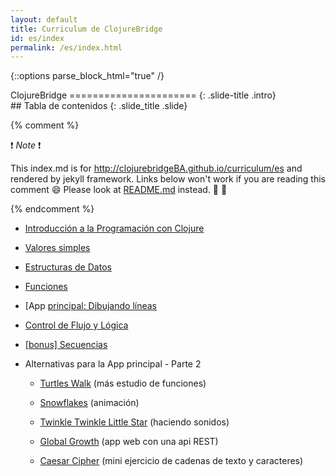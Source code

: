 ```yaml
---
layout: default
title: Curriculum de ClojureBridge
id: es/index
permalink: /es/index.html
---
```


{::options parse_block_html="true" /}

<section>
ClojureBridge
======================
{: .slide-title .intro}
</section>

 <section>
## Tabla de contenidos
{: .slide_title .slide}

{% comment %}

:exclamation: _Note_ :exclamation:

This index.md is for http://clojurebridgeBA.github.io/curriculum/es
and rendered by jekyll framework.
Links below won't work if you are reading this comment :smile:
Please look at [README.md](README.md) instead. :green_heart: :blue_heart:

{% endcomment %}

* [Introducción a la Programación con Clojure](outline/intro.html)
* [Valores simples](outline/simple_values.html)
* [Estructuras de Datos](outline/data_structures.html)
* [Funciones](outline/functions.html)
* [App [principal: Dibujando líneas](https://github.com/ClojureBridgeBA/drawing/blob/master/curriculum/first-program.md)
* [Control de Flujo y Lógica](outline/flow_control.html)
* [[bonus] Secuencias](outline/sequences.html)

* Alternativas para la App principal - Parte 2

    - [Turtles Walk](https://github.com/ClojureBridge/welcometoclojurebridge/blob/master/outline/TURTLE-SAMPLES.md) (más estudio de funciones)

    - [Snowflakes](https://github.com/ClojureBridgeBA/drawing/blob/master/curriculum/create-something.md) (animación)

    - [Twinkle Twinkle Little Star](https://github.com/ClojureBridge/tones/blob/master/curriculum/01-piano-chords.md) (haciendo sonidos)
    - [Global Growth](https://github.com/ClojureBridge/global-growth)  (app web con una api REST)
    - [Caesar Cipher](http://clojurebridge.github.io/community-docs/docs/exercises/caesar-cipher/)
          (mini ejercicio de cadenas de texto y caracteres)
</section>
